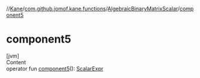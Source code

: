 //[Kane](../../index.md)/[com.github.jomof.kane.functions](../index.md)/[AlgebraicBinaryMatrixScalar](index.md)/[component5](component5.md)



# component5  
[jvm]  
Content  
operator fun [component5](component5.md)(): [ScalarExpr](../../com.github.jomof.kane/-scalar-expr/index.md)  



